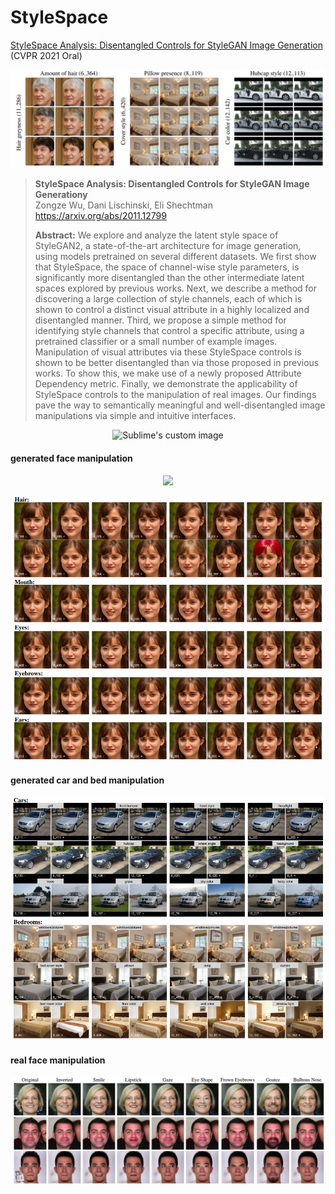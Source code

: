 # StyleSpace

[StyleSpace Analysis: Disentangled Controls for StyleGAN Image Generation](https://arxiv.org/abs/2011.12799)  (CVPR 2021 Oral)

![](imgs/disentanglement.png)

> **StyleSpace Analysis: Disentangled Controls for StyleGAN Image Generationy**<br>
Zongze Wu, Dani Lischinski, Eli Shechtman <br>
> https://arxiv.org/abs/2011.12799
>
>**Abstract:** We explore and analyze the latent style space of StyleGAN2, a state-of-the-art architecture for image generation, using models pretrained on several different datasets. We first show that StyleSpace, the space of channel-wise style parameters, is significantly more disentangled than the other intermediate latent spaces explored by previous works. Next, we describe a method for discovering a large collection of style channels, each of which is shown to control a distinct visual attribute in a highly localized and disentangled manner. Third, we propose a simple method for identifying style channels that control a specific attribute, using a pretrained classifier or a small number of example images. Manipulation of visual attributes via these StyleSpace controls is shown to be better disentangled than via those proposed in previous works. To show this, we make use of a newly proposed Attribute Dependency metric. Finally, we demonstrate the applicability of StyleSpace controls to the manipulation of real images. Our findings pave the way to semantically meaningful and well-disentangled image manipulations via simple and intuitive interfaces.

<p align="center">
  <img src="https://github.com/waldyr/Sublime-Installer/blob/master/sublime_text.png?raw=true" alt="Sublime's custom image"/>
</p>

#### generated face manipulation


<p align="center">
  <img src="https://github.com/betterze/StyleSpace/tree/main/imgs/ffhq.png)" />
</p>

![](imgs/ffhq.png)

#### generated car and bed manipulation
![](imgs/car_bed.png)
#### real face manipulation
![](imgs/real.png)



